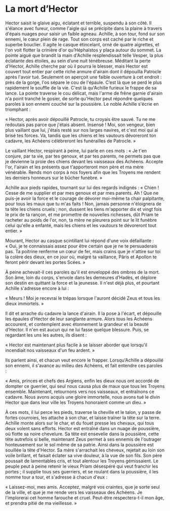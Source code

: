 # La mort d’Hector

Hector saisit le glaive aigu, éclatant et terrible, suspendu à son côté. Il s'élance avec fureur, comme l'aigle qui se précipite dans la plaine à travers d'épais nuages pour saisir un faible agneau. Achille, à son tour, fond sur son ennemi, le cœur plein de rage. Tout son corps est caché par le riche et superbe bouclier. Il agite le casque étincelant, orné de quatre aigrettes, et l'on voit flotter la crinière d'or qu’Héphaïstos y plaça autour du sommet. La pointe aiguë que brandit la main d'Achille resplendissait telle Vesper, la plus éclatante des étoiles, au sein d’une nuit ténébreuse. Méditant la perte d'Hector, Achille cherche par où il pourra le blesser, mais Hector est couvert tout entier par cette riche armure d'airain dont il dépouilla Patrocle après l'avoir tué. Seulement on aperçoit une faible ouverture à cet endroit : près de la gorge, l'os sépare le cou de l'épaule. C’est là que se perd le plus rapidement le souffle de la vie. C'est là qu'Achille furieux le frappe de sa lance. La pointe traverse le cou délicat, mais l'arme de frêne garnie d'airain n'a point tranché le gosier, de sorte qu'Hector peut répondre quelques paroles à son ennemi couché sur la poussière. Le noble Achille s'écrie en triomphant :

« Hector, après avoir dépouillé Patrocle, tu croyais être sauvé. Tu ne me redoutais pas parce que j'étais absent. Insensé ! Moi, son vengeur, bien plus vaillant que lui, j'étais resté sur nos larges navires, et c'est moi qui ai brisé tes forces. Va, tandis que les chiens et les vautours dévoreront ton cadavre, les Achéens célébreront les funérailles de Patrocle. »

Le vaillant Hector, respirant à peine, lui parle en ces mots :
« Je t'en conjure, par ta vie, par tes genoux, et par tes parents, ne permets pas que je devienne la proie des chiens devant les vaisseaux des Achéens. Accepte l'or, l'airain et les présents que t'apporteront mon père et ma mère vénérable. Rends mon corps à nos foyers afin que les Troyens me rendent les derniers honneurs sur le bûcher funèbre. »

Achille aux pieds rapides, tournant sur lui des regards indignés :
« Chien ! Cesse de me supplier et par mes genoux et par mes parents. Ah ! Que ne puis-je avoir la force et le courage de dévorer moi-même ta chair palpitante, pour tous les maux que tu m'as faits ! Non, jamais personne n'éloignera de ta tête les chiens cruels ; non, dussent les tiens m'apporter dix et vingt fois le prix de ta rançon, et me promettre de nouvelles richesses, dût Priam te racheter au poids de l'or, non, ta mère ne pleurera point sur le lit funèbre celui qu'elle a enfanté, mais les chiens et les vautours te dévoreront tout entier. »

Mourant, Hector au casque scintillant lui répond d'une voix défaillante :
« Oui, je te connaissais assez pour être certain que je ne te persuaderais pas. Ta poitrine renferme un cœur de fer, mais crains que je n'attire sur toi la colère des dieux, en ce jour où, malgré ta vaillance, Pâris et Apollon te feront périr devant les portes Scées. »

À peine achevait-il ces paroles qu'il est enveloppé des ombres de la mort. Son âme, loin du corps, s'envole dans les demeures d’Hadès, et déplore son destin en quittant la force et la jeunesse. Il n'est déjà plus, et pourtant Achille s'adresse encore à lui :

« Meurs ! Moi je recevrai le trépas lorsque l'auront décidé Zeus et tous les dieux immortels. »

Il dit et arrache du cadavre la lance d'airain. Il la pose à l'écart, et dépouille les épaules d'Hector de leur sanglante armure. Alors tous les Achéens accourent, et contemplent avec étonnement la grandeur et la beauté d'Hector. Il n'en est aucun qui ne lui fasse quelque blessure. Puis, se regardant les uns les autres, ils disent :

« Hector est maintenant plus facile à se laisser aborder que lorsqu'il incendiait nos vaisseaux d'un feu ardent. »

Ils parlent ainsi, et chacun veut encore le frapper. Lorsqu'Achille a dépouillé son ennemi, il s'avance au milieu des Achéens, et fait entendre ces paroles :

« Amis, princes et chefs des Argiens, enfin les dieux nous ont accordé de dompter ce guerrier, qui seul nous causa plus de maux que tous les Troyens ensemble. Maintenant, retournons vers nos vaisseaux, et entraînons ce cadavre. Nous avons acquis une gloire immortelle, nous avons tué le divin Hector que dans leur ville les Troyens honoraient comme un dieu. »

À ces mots, il lui perce les pieds, traverse la cheville et le talon, y passe de fortes courroies, les attache à son char, et laisse traîner la tête sur la terre. Achille monte alors sur le char, et du fouet presse les chevaux, qui tous deux volent sans efforts. Hector est entraîné dans un nuage de poussière, où flotte sa noire chevelure. Sa tête est ensevelie dans la poussière, cette tête autrefois si belle, maintenant Zeus permet à ses ennemis de l'outrager honteusement sur le sol même de sa patrie. Ainsi dans la poussière est souillée la tête d'Hector. Sa mère s'arrachait les cheveux, rejetait au loin son voile brillant, et faisait éclater sa vive douleur, à la vue de son fils. Son père poussait de lamentables cris, et tout alentour les Troyens gémissaient. Le peuple peut à peine retenir le vieux Priam désespéré qui veut franchir les portes ; il supplie tous ses guerriers, et se roulant dans la poussière, il les nomme tour a tour, et s'adresse à chacun d'eux :

« Laissez-moi, mes amis. Acceptez, malgré vos craintes, que je sorte seul de la ville, et que je me rende vers les vaisseaux des Achéens. Je l'implorerai cet homme farouche et cruel. Peut-être respectera-t-il mon âge, et prendra pitié de ma vieillesse. »
